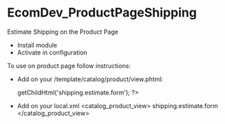 EcomDev_ProductPageShipping
===========================

Estimate Shipping on the Product Page

- Install module
- Activate in configuration

To use on product page follow instructions:

- Add on your /template/catalog/product/view.phtml:
    <?php echo $this->getChildHtml('shipping.estimate.form'); ?>
  
- Add on your local.xml
    <catalog_product_view>
      <update handle="ecomdev_productpageshipping_skeleton" />
      <reference name="product.info">
        <action method="insert"><block>shipping.estimate.form</block></action>
      </reference>
    </catalog_product_view>
    
